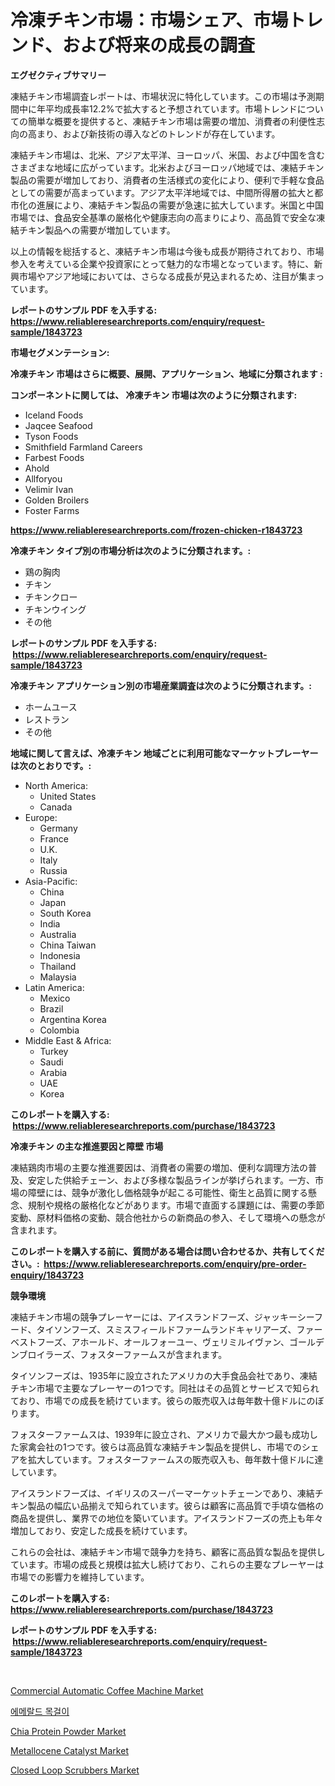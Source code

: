 <p><h1>冷凍チキン市場：市場シェア、市場トレンド、および将来の成長の調査</h1></p><p><strong>エグゼクティブサマリー</strong></p>
<p><p>凍結チキン市場調査レポートは、市場状況に特化しています。この市場は予測期間中に年平均成長率12.2%で拡大すると予想されています。市場トレンドについての簡単な概要を提供すると、凍結チキン市場は需要の増加、消費者の利便性志向の高まり、および新技術の導入などのトレンドが存在しています。</p><p>凍結チキン市場は、北米、アジア太平洋、ヨーロッパ、米国、および中国を含むさまざまな地域に広がっています。北米およびヨーロッパ地域では、凍結チキン製品の需要が増加しており、消費者の生活様式の変化により、便利で手軽な食品としての需要が高まっています。アジア太平洋地域では、中間所得層の拡大と都市化の進展により、凍結チキン製品の需要が急速に拡大しています。米国と中国市場では、食品安全基準の厳格化や健康志向の高まりにより、高品質で安全な凍結チキン製品への需要が増加しています。</p><p>以上の情報を総括すると、凍結チキン市場は今後も成長が期待されており、市場参入を考えている企業や投資家にとって魅力的な市場となっています。特に、新興市場やアジア地域においては、さらなる成長が見込まれるため、注目が集まっています。</p></p>
<p><strong>レポートのサンプル PDF を入手する: <a href="https://www.reliableresearchreports.com/enquiry/request-sample/1843723">https://www.reliableresearchreports.com/enquiry/request-sample/1843723</a></strong></p>
<p><strong>市場セグメンテーション:</strong></p>
<p><strong> 冷凍チキン 市場はさらに概要、展開、アプリケーション、地域に分類されます :</strong></p>
<p><strong>コンポーネントに関しては、 冷凍チキン 市場は次のように分類されます: &nbsp;</strong></p>
<p><ul><li>Iceland Foods</li><li>Jaqcee Seafood</li><li>Tyson Foods</li><li>Smithfield Farmland Careers</li><li>Farbest Foods</li><li>Ahold</li><li>Allforyou</li><li>Velimir Ivan</li><li>Golden Broilers</li><li>Foster Farms</li></ul></p>
<p><strong><a href="https://www.reliableresearchreports.com/frozen-chicken-r1843723">https://www.reliableresearchreports.com/frozen-chicken-r1843723</a></strong></p>
<p><strong> 冷凍チキン タイプ別の市場分析は次のように分類されます。:</strong></p>
<p><ul><li>鶏の胸肉</li><li>チキン</li><li>チキンクロー</li><li>チキンウイング</li><li>その他</li></ul></p>
<p><strong>レポートのサンプル PDF を入手する: &nbsp;<a href="https://www.reliableresearchreports.com/enquiry/request-sample/1843723">https://www.reliableresearchreports.com/enquiry/request-sample/1843723</a></strong></p>
<p><strong> 冷凍チキン アプリケーション別の市場産業調査は次のように分類されます。:</strong></p>
<p><ul><li>ホームユース</li><li>レストラン</li><li>その他</li></ul></p>
<p><strong>地域に関して言えば、冷凍チキン 地域ごとに利用可能なマーケットプレーヤーは次のとおりです。:</strong></p>
<p><ul>
    <li>
        North America:
        <ul>
            <li>United States</li>
            <li>Canada</li>
        </ul>
    </li>
    <li>
        Europe:
        <ul>
            <li>Germany</li>
            <li>France</li>
            <li>U.K.</li>
            <li>Italy</li>
            <li>Russia</li>
        </ul>
    </li>
    <li>
        Asia-Pacific:
        <ul>
            <li>China</li>
            <li>Japan</li>
            <li>South Korea</li>
            <li>India</li>
            <li>Australia</li>
            <li>China Taiwan</li>
            <li>Indonesia</li>
            <li>Thailand</li>
            <li>Malaysia</li>
        </ul>
    </li>
    <li>
        Latin America:
        <ul>
            <li>Mexico</li>
            <li>Brazil</li>
            <li>Argentina Korea</li>
            <li>Colombia</li>
        </ul>
    </li>
    <li>
        Middle East & Africa:
        <ul>
            <li>Turkey</li>
            <li>Saudi</li>
            <li>Arabia</li>
            <li>UAE</li>
            <li>Korea</li>
        </ul>
    </li>
    </ul></p>
<p><strong>このレポートを購入する: &nbsp;<a href="https://www.reliableresearchreports.com/purchase/1843723">https://www.reliableresearchreports.com/purchase/1843723</a></strong></p>
<p><strong>冷凍チキン の主な推進要因と障壁 市場</strong></p>
<p><p>凍結鶏肉市場の主要な推進要因は、消費者の需要の増加、便利な調理方法の普及、安定した供給チェーン、および多様な製品ラインが挙げられます。一方、市場の障壁には、競争が激化し価格競争が起こる可能性、衛生と品質に関する懸念、規制や規格の厳格化などがあります。市場で直面する課題には、需要の季節変動、原材料価格の変動、競合他社からの新商品の参入、そして環境への懸念が含まれます。</p></p>
<p><strong>このレポートを購入する前に、質問がある場合は問い合わせるか、共有してください。:&nbsp; <a href="https://www.reliableresearchreports.com/enquiry/pre-order-enquiry/1843723">https://www.reliableresearchreports.com/enquiry/pre-order-enquiry/1843723</a></strong></p>
<p><strong>競争環境</strong></p>
<p><p>凍結チキン市場の競争プレーヤーには、アイスランドフーズ、ジャッキーシーフード、タイソンフーズ、スミスフィールドファームランドキャリアーズ、ファーベストフーズ、アホールド、オールフォーユー、ヴェリミルイヴァン、ゴールデンブロイラーズ、フォスターファームスが含まれます。 </p><p>タイソンフーズは、1935年に設立されたアメリカの大手食品会社であり、凍結チキン市場で主要なプレーヤーの1つです。同社はその品質とサービスで知られており、市場での成長を続けています。彼らの販売収入は毎年数十億ドルにのぼります。</p><p>フォスターファームスは、1939年に設立され、アメリカで最大かつ最も成功した家禽会社の1つです。彼らは高品質な凍結チキン製品を提供し、市場でのシェアを拡大しています。フォスターファームスの販売収入も、毎年数十億ドルに達しています。</p><p>アイスランドフーズは、イギリスのスーパーマーケットチェーンであり、凍結チキン製品の幅広い品揃えで知られています。彼らは顧客に高品質で手頃な価格の商品を提供し、業界での地位を築いています。アイスランドフーズの売上も年々増加しており、安定した成長を続けています。</p><p>これらの会社は、凍結チキン市場で競争力を持ち、顧客に高品質な製品を提供しています。市場の成長と規模は拡大し続けており、これらの主要なプレーヤーは市場での影響力を維持しています。</p></p>
<p><strong>このレポートを購入する: &nbsp; <a href="https://www.reliableresearchreports.com/purchase/1843723">https://www.reliableresearchreports.com/purchase/1843723</a></strong></p>
<p><strong>レポートのサンプル PDF を入手する: &nbsp;<a href="https://www.reliableresearchreports.com/enquiry/request-sample/1843723">https://www.reliableresearchreports.com/enquiry/request-sample/1843723</a></strong><strong></strong></p>
<p>&nbsp;</p>
<p><p><a href="https://view.publitas.com/reportprime-1/commercial-automatic-coffee-machine-market-size-global-industry-overview-market-segmentation-and-forecast-2024-to-2031/">Commercial Automatic Coffee Machine Market</a></p><p><a href="https://github.com/vs019sa3m8x/Market-Research-Report-List-1/blob/main/563663920580.md">에메랄드 목걸이</a></p><p><a href="https://issuu.com/reportprime-2/docs/chia-protein-powder-market-size-2030.pptx">Chia Protein Powder Market</a></p><p><a href="https://sudsy-motorcycle-bbc.notion.site/Metallocene-Catalyst-Market-Research-Report-Unlocks-Analysis-on-the-Market-Financial-Status-Market--db8c6585f8fb418d8aac498c86e37704">Metallocene Catalyst Market</a></p><p><a href="https://github.com/gulaimolin/Market-Research-Report-List-3/blob/main/closed-loop-scrubbers-market.md">Closed Loop Scrubbers Market</a></p></p>